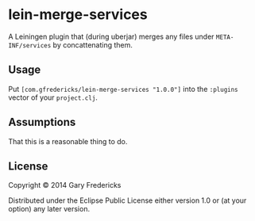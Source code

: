# lein-merge-services

A Leiningen plugin that (during uberjar) merges any files under
`META-INF/services` by concattenating them.

## Usage

Put `[com.gfredericks/lein-merge-services "1.0.0"]` into the `:plugins` vector of your
`project.clj`.

## Assumptions

That this is a reasonable thing to do.

## License

Copyright © 2014 Gary Fredericks

Distributed under the Eclipse Public License either version 1.0 or (at
your option) any later version.
